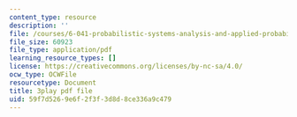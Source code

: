 ```yaml
---
content_type: resource
description: ''
file: /courses/6-041-probabilistic-systems-analysis-and-applied-probability-fall-2010/59f7d5269e6f2f3f3d8d8ce336a9c479_H_k1w3cfny8.pdf
file_size: 60923
file_type: application/pdf
learning_resource_types: []
license: https://creativecommons.org/licenses/by-nc-sa/4.0/
ocw_type: OCWFile
resourcetype: Document
title: 3play pdf file
uid: 59f7d526-9e6f-2f3f-3d8d-8ce336a9c479
---
```

